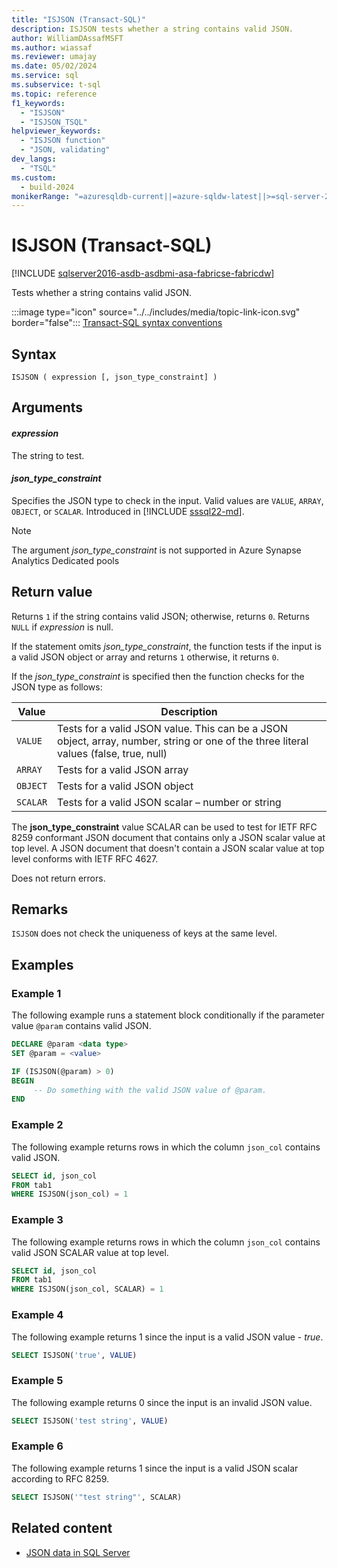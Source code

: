 ```yaml
---
title: "ISJSON (Transact-SQL)"
description: ISJSON tests whether a string contains valid JSON.
author: WilliamDAssafMSFT
ms.author: wiassaf
ms.reviewer: umajay
ms.date: 05/02/2024
ms.service: sql
ms.subservice: t-sql
ms.topic: reference
f1_keywords:
  - "ISJSON"
  - "ISJSON_TSQL"
helpviewer_keywords:
  - "ISJSON function"
  - "JSON, validating"
dev_langs:
  - "TSQL"
ms.custom:
  - build-2024
monikerRange: "=azuresqldb-current||=azure-sqldw-latest||>=sql-server-2016||>=sql-server-linux-2017||=azuresqldb-mi-current||=fabric"
---
```

# ISJSON (Transact-SQL)

[!INCLUDE [sqlserver2016-asdb-asdbmi-asa-fabricse-fabricdw](../../includes/applies-to-version/sqlserver2016-asdb-asdbmi-asa-fabricse-fabricdw.md)]

Tests whether a string contains valid JSON.  
  
 :::image type="icon" source="../../includes/media/topic-link-icon.svg" border="false"::: [Transact-SQL syntax conventions](../../t-sql/language-elements/transact-sql-syntax-conventions-transact-sql.md)  
  
## Syntax
  
```syntaxsql
ISJSON ( expression [, json_type_constraint] )  
```  
  
## Arguments

#### *expression*  
 The string to test.  
  
#### *json_type_constraint*

  Specifies the JSON type to check in the input. Valid values are `VALUE`, `ARRAY`, `OBJECT`, or `SCALAR`. Introduced in [!INCLUDE [sssql22-md](../../includes/sssql22-md.md)].

> [!NOTE]
> The argument *json_type_constraint* is not supported in Azure Synapse Analytics Dedicated pools

## Return value

 Returns `1` if the string contains valid JSON; otherwise, returns `0`. Returns `NULL` if *expression* is null. 

If the statement omits *json_type_constraint*, the function tests if the input is a valid JSON object or array and returns `1` otherwise, it returns `0`. 

If the *json_type_constraint* is specified then the function checks for the JSON type as follows:

|Value|Description|  
|-----|-----------|
|`VALUE`|Tests for a valid JSON value. This can be a JSON object, array, number, string or one of the three literal values (false, true, null)|
|`ARRAY`|Tests for a valid JSON array|
|`OBJECT`|Tests for a valid JSON object|
|`SCALAR`|Tests for a valid JSON scalar – number or string|

 The **json_type_constraint** value SCALAR can be used to test for IETF RFC 8259 conformant JSON document that contains only a JSON scalar value at top level. A JSON document that doesn't contain a JSON scalar value at top level conforms with IETF RFC 4627.

Does not return errors.  

## Remarks

`ISJSON` does not check the uniqueness of keys at the same level.  
  
## Examples
  
### Example 1

The following example runs a statement block conditionally if the parameter value `@param` contains valid JSON.  
  
```sql  
DECLARE @param <data type>
SET @param = <value>

IF (ISJSON(@param) > 0)  
BEGIN  
     -- Do something with the valid JSON value of @param.  
END
```  
  
### Example 2

The following example returns rows in which the column `json_col` contains valid JSON.  
  
```sql  
SELECT id, json_col
FROM tab1
WHERE ISJSON(json_col) = 1 
```  

### Example 3

The following example returns rows in which the column `json_col` contains valid JSON SCALAR value at top level.  
  
```sql  
SELECT id, json_col
FROM tab1
WHERE ISJSON(json_col, SCALAR) = 1 
```

### Example 4

The following example returns 1 since the input is a valid JSON value - *true*.  
  
```sql  
SELECT ISJSON('true', VALUE)
```

### Example 5

The following example returns 0 since the input is an invalid JSON value.
  
```sql  
SELECT ISJSON('test string', VALUE)
```

### Example 6

The following example returns 1 since the input is a valid JSON scalar according to RFC 8259.
  
```sql  
SELECT ISJSON('"test string"', SCALAR)
```

## Related content

- [JSON data in SQL Server](../../relational-databases/json/json-data-sql-server.md)
